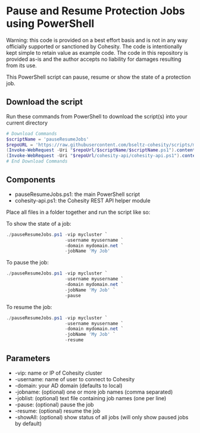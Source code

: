 # Pause and Resume Protection Jobs using PowerShell

Warning: this code is provided on a best effort basis and is not in any way officially supported or sanctioned by Cohesity. The code is intentionally kept simple to retain value as example code. The code in this repository is provided as-is and the author accepts no liability for damages resulting from its use.

This PowerShell script can pause, resume or show the state of a protection job.

## Download the script

Run these commands from PowerShell to download the script(s) into your current directory

```powershell
# Download Commands
$scriptName = 'pauseResumeJobs'
$repoURL = 'https://raw.githubusercontent.com/bseltz-cohesity/scripts/master/powershell'
(Invoke-WebRequest -Uri "$repoUrl/$scriptName/$scriptName.ps1").content | Out-File "$scriptName.ps1"; (Get-Content "$scriptName.ps1") | Set-Content "$scriptName.ps1"
(Invoke-WebRequest -Uri "$repoUrl/cohesity-api/cohesity-api.ps1").content | Out-File cohesity-api.ps1; (Get-Content cohesity-api.ps1) | Set-Content cohesity-api.ps1
# End Download Commands
```

## Components

* pauseResumeJobs.ps1: the main PowerShell script
* cohesity-api.ps1: the Cohesity REST API helper module

Place all files in a folder together and run the script like so:

To show the state of a job:

```powershell
./pauseResumeJobs.ps1 -vip mycluster `
                      -username myusername `
                      -domain mydomain.net `
                      -jobName 'My Job'
```

To pause the job:

```powershell
./pauseResumeJobs.ps1 -vip mycluster `
                      -username myusername `
                      -domain mydomain.net `
                      -jobName 'My Job' `
                      -pause
```

To resume the job:

```powershell
./pauseResumeJobs.ps1 -vip mycluster `
                      -username myusername `
                      -domain mydomain.net `
                      -jobName 'My Job' `
                      -resume
```

## Parameters

* -vip: name or IP of Cohesity cluster
* -username: name of user to connect to Cohesity
* -domain: your AD domain (defaults to local)
* -jobname: (optional) one or more job names (comma separated)
* -joblist: (optional) text file containing job names (one per line)
* -pause: (optional) pause the job
* -resume: (optional) resume the job
* -showAll: (optional) show status of all jobs (will only show paused jobs by default)
